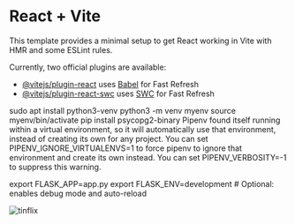 # React + Vite

This template provides a minimal setup to get React working in Vite with HMR and some ESLint rules.

Currently, two official plugins are available:

- [@vitejs/plugin-react](https://github.com/vitejs/vite-plugin-react/blob/main/packages/plugin-react/README.md) uses [Babel](https://babeljs.io/) for Fast Refresh
- [@vitejs/plugin-react-swc](https://github.com/vitejs/vite-plugin-react-swc) uses [SWC](https://swc.rs/) for Fast Refresh

sudo apt install python3-venv
python3 -m venv myenv
source myenv/bin/activate
pip install psycopg2-binary
Pipenv found itself running within a virtual environment, so it will automatically use that environment, instead of creating its own for any project. You can set PIPENV_IGNORE_VIRTUALENVS=1 to force pipenv to ignore that environment and create its own instead. You can set PIPENV_VERBOSITY=-1 to suppress this warning.

export FLASK_APP=app.py
export FLASK_ENV=development  # Optional: enables debug mode and auto-reload

![tinflix](https://github.com/user-attachments/assets/df92fe7c-6ec0-4603-9364-65d89c84c69f)
